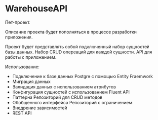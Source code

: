 # WarehouseAPI

Пет-проект.

Описание проекта будет пополняться в процессе разработки приложения.

Проект будет представлять собой подключенный набор сущностей базы данных.
Набор CRUD опереаций для каждой сущности.
API для работы с приложением.

Использование:
- Подключение к базе данных Postgre с помощью Entity Fraemwork
- Миграция данных
- Валидация данных с использованием атрибутов
- Конфигурация сущностей с использованием Fluent API
- Паттерна Репозиторий для CRUD методов
- Обобщенного интерфейса Репозиторий с ограничением
- Внедрение зависимостей
- REST API
